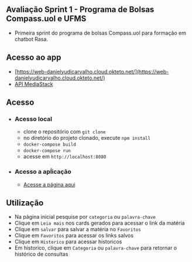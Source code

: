 ## Avaliação Sprint 1 - Programa de Bolsas Compass.uol e UFMS
- Primeira sprint do programa de bolsas Compass.uol para formação em chatbot Rasa.

## Acesso ao app
- [https://web-danielyudicarvalho.cloud.okteto.net/](https://web-danielyudicarvalho.cloud.okteto.net/)
- [API MediaStack](https://mediastack.com/?utm_source=any-api&utm_medium=OwnedSites)


## Acesso
- ### Acesso local 
    - clone o repositório com `git clone`
    - no diretório do projeto clonado, execute `npm install`
    - `docker-compose build`
    - `docker-compose run`
    - acesse em `http://localhost:8080`


- ### Acesso a apĺicação
    - [Acesse a página aqui](https://web-danielyudicarvalho.cloud.okteto.net/)

## Utilização
- Na página inicial pesquise por `categoria` ou `palavra-chave`
- Clique em `Leia mais` nos cards gerados para acessar o link da matéria
- Clique em `salvar` para salvar a matéria no `Favoritos`
- Clique em `Favoritos` para acessar os links salvos
- Clique em `Historico` para acessar historicos
- Em historico, clique em `Categoria` ou `palavra-chave` para retornar o histórico de consultas
